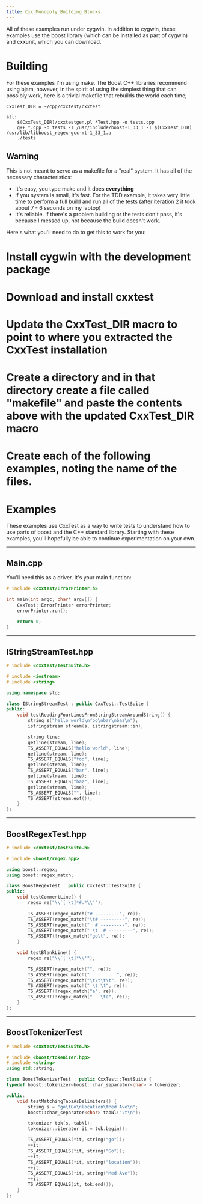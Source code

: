 ```yaml
---
title: Cxx_Monopoly_Building_Blocks
---
```

All of these examples run under cygwin. In addition to cygwin, these examples use the boost library (which can be installed as part of cygwin) and cxxunit, which you can download.

# Building
For these examples I'm using make. The Boost C++ libraries recommend using bjam, however, in the spirit of using the simplest thing that can possibly work, here is a trivial makefile that rebuilds the world each time;
```
CxxTest_DIR = ~/cpp/cxxtest/cxxtest

all:
	$(CxxTest_DIR)/cxxtestgen.pl *Test.hpp -o tests.cpp
	g++ *.cpp -o tests -I /usr/include/boost-1_33_1 -I $(CxxTest_DIR) /usr/lib/libboost_regex-gcc-mt-1_33_1.a
	./tests
```

## **Warning**
This is not meant to serve as a makefile for a "real" system. It has all of the necessary characteristics:
* It's easy, you type make and it does **everything**
* If you system is small, it's fast. For the TDD example, it takes very little time to perform a full build and run all of the tests (after iteration 2 it took about 7 - 6 seconds on my laptop)
* It's reliable. If there's a problem building or the tests don't pass, it's because I messed up, not because the build doesn't work.

Here's what you'll need to do to get this to work for you:
# Install cygwin with the development package
# Download and install cxxtest
# Update the CxxTest_DIR macro to point to where you extracted the CxxTest installation
# Create a directory and in that directory create a file called "makefile" and paste the contents above with the updated CxxTest_DIR macro
# Create each of the following examples, noting the name of the files.

# Examples
These examples use CxxTest as a way to write tests to understand how to use parts of boost and the C++ standard library. Starting with these examples, you'll hopefully be able to continue experimentation on your own.

----
## Main.cpp
You'll need this as a driver. It's your main function:
```cpp
# include <cxxtest/ErrorPrinter.h>

int main(int argc, char* argv[]) {
	CxxTest::ErrorPrinter errorPrinter;
	errorPrinter.run();
	
	return 0;
}
```

----
## IStringStreamTest.hpp
```cpp
# include <cxxtest/TestSuite.h>

# include <iostream>
# include <string>

using namespace std;

class IStringStreamTest : public CxxTest::TestSuite {
public:
	void testReadingFourLinesFromStringStreamAroundString() {
		string s("hello world\nfoo\nbar\nbaz\n");
		istringstream stream(s, istringstream::in);

		string line;
		getline(stream, line);
		TS_ASSERT_EQUALS("hello world", line);
		getline(stream, line);
		TS_ASSERT_EQUALS("foo", line);
		getline(stream, line);
		TS_ASSERT_EQUALS("bar", line);
		getline(stream, line);
		TS_ASSERT_EQUALS("baz", line);
		getline(stream, line);
		TS_ASSERT_EQUALS("", line);
		TS_ASSERT(stream.eof());
	}
};
```

----
## BoostRegexTest.hpp
```cpp
# include <cxxtest/TestSuite.h>

# include <boost/regex.hpp>

using boost::regex;
using boost::regex_match;

class BoostRegexTest : public CxxTest::TestSuite {
public:
	void testCommentLine() {
		regex re("\\`[ \t]*#.*\\'");
		
		TS_ASSERT(regex_match("# ---------", re));
		TS_ASSERT(regex_match("\t# ---------", re));
		TS_ASSERT(regex_match("  # ---------", re));
		TS_ASSERT(regex_match(" \t  # ---------", re));
		TS_ASSERT(!regex_match("go\t", re));
	}

	void testBlankLine() {
		regex re("\\`[ \t]*\\'");

		TS_ASSERT(regex_match("", re));
		TS_ASSERT(regex_match("          ", re));
		TS_ASSERT(regex_match("\t\t\t\t", re));
		TS_ASSERT(regex_match(" \t \t", re));
		TS_ASSERT(!regex_match("a", re));
		TS_ASSERT(!regex_match("   \ta", re));	
	}
};
```

----
## BoostTokenizerTest
```cpp
# include <cxxtest/TestSuite.h>

# include <boost/tokenizer.hpp>
# include <string>
using std::string;

class BoostTokenizerTest : public CxxTest::TestSuite {
typedef boost::tokenizer<boost::char_separator<char> > tokenizer;

public:
	void testMatchingTabsAsDelimiters() {
		string s = "go\tGo\nlocation\tMed Ave\n";
		boost::char_separator<char> tabNl("\t\n");

		tokenizer tok(s, tabNl);
		tokenizer::iterator it = tok.begin();

		TS_ASSERT_EQUALS(*it, string("go"));
		++it;
		TS_ASSERT_EQUALS(*it, string("Go"));
		++it;
		TS_ASSERT_EQUALS(*it, string("location"));
		++it;
		TS_ASSERT_EQUALS(*it, string("Med Ave"));
		++it;
		TS_ASSERT_EQUALS(it, tok.end());
	}
};
```
